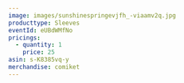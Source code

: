 ```yaml
---
image: images/sunshinespringevjfh_-viaamv2q.jpg
producttype: Sleeves
eventId: eUBdWMfNo
pricings:
  - quantity: 1
    price: 25
asin: s-K8385vq-y
merchandise: comiket
---
```

